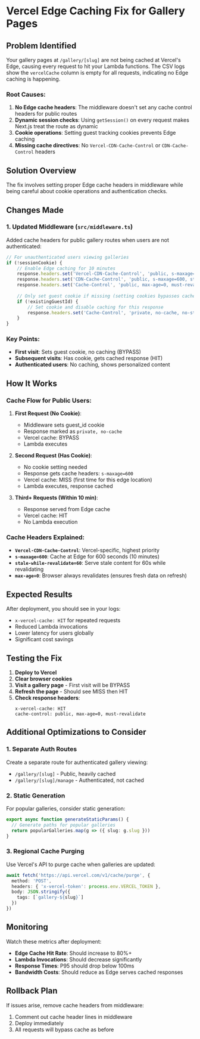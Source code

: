 # Vercel Edge Caching Fix for Gallery Pages

## Problem Identified

Your gallery pages at `/gallery/[slug]` are not being cached at Vercel's Edge, causing every request to hit your Lambda functions. The CSV logs show the `vercelCache` column is empty for all requests, indicating no Edge caching is happening.

### Root Causes:

1. **No Edge cache headers**: The middleware doesn't set any cache control headers for public routes
2. **Dynamic session checks**: Using `getSession()` on every request makes Next.js treat the route as dynamic
3. **Cookie operations**: Setting guest tracking cookies prevents Edge caching
4. **Missing cache directives**: No `Vercel-CDN-Cache-Control` or `CDN-Cache-Control` headers

## Solution Overview

The fix involves setting proper Edge cache headers in middleware while being careful about cookie operations and authentication checks.

## Changes Made

### 1. Updated Middleware (`src/middleware.ts`)

Added cache headers for public gallery routes when users are not authenticated:

```typescript
// For unauthenticated users viewing galleries
if (!sessionCookie) {
    // Enable Edge caching for 10 minutes
    response.headers.set('Vercel-CDN-Cache-Control', 'public, s-maxage=600, stale-while-revalidate=60')
    response.headers.set('CDN-Cache-Control', 'public, s-maxage=600, stale-while-revalidate=60')
    response.headers.set('Cache-Control', 'public, max-age=0, must-revalidate')
    
    // Only set guest cookie if missing (setting cookies bypasses cache)
    if (!existingGuestId) {
        // Set cookie and disable caching for this response
        response.headers.set('Cache-Control', 'private, no-cache, no-store, must-revalidate')
    }
}
```

### Key Points:
- **First visit**: Sets guest cookie, no caching (BYPASS)
- **Subsequent visits**: Has cookie, gets cached response (HIT)
- **Authenticated users**: No caching, shows personalized content

## How It Works

### Cache Flow for Public Users:

1. **First Request (No Cookie)**:
   - Middleware sets guest_id cookie
   - Response marked as `private, no-cache`
   - Vercel cache: BYPASS
   - Lambda executes

2. **Second Request (Has Cookie)**:
   - No cookie setting needed
   - Response gets cache headers: `s-maxage=600`
   - Vercel cache: MISS (first time for this edge location)
   - Lambda executes, response cached

3. **Third+ Requests (Within 10 min)**:
   - Response served from Edge cache
   - Vercel cache: HIT
   - No Lambda execution

### Cache Headers Explained:

- **`Vercel-CDN-Cache-Control`**: Vercel-specific, highest priority
- **`s-maxage=600`**: Cache at Edge for 600 seconds (10 minutes)
- **`stale-while-revalidate=60`**: Serve stale content for 60s while revalidating
- **`max-age=0`**: Browser always revalidates (ensures fresh data on refresh)

## Expected Results

After deployment, you should see in your logs:
- `x-vercel-cache: HIT` for repeated requests
- Reduced Lambda invocations
- Lower latency for users globally
- Significant cost savings

## Testing the Fix

1. **Deploy to Vercel**
2. **Clear browser cookies**
3. **Visit a gallery page** - First visit will be BYPASS
4. **Refresh the page** - Should see MISS then HIT
5. **Check response headers**:
   ```
   x-vercel-cache: HIT
   cache-control: public, max-age=0, must-revalidate
   ```

## Additional Optimizations to Consider

### 1. Separate Auth Routes
Create a separate route for authenticated gallery viewing:
- `/gallery/[slug]` - Public, heavily cached
- `/gallery/[slug]/manage` - Authenticated, not cached

### 2. Static Generation
For popular galleries, consider static generation:
```typescript
export async function generateStaticParams() {
  // Generate paths for popular galleries
  return popularGalleries.map(g => ({ slug: g.slug }))
}
```

### 3. Regional Cache Purging
Use Vercel's API to purge cache when galleries are updated:
```typescript
await fetch('https://api.vercel.com/v1/cache/purge', {
  method: 'POST',
  headers: { 'x-vercel-token': process.env.VERCEL_TOKEN },
  body: JSON.stringify({ 
    tags: [`gallery-${slug}`] 
  })
})
```

## Monitoring

Watch these metrics after deployment:
- **Edge Cache Hit Rate**: Should increase to 80%+
- **Lambda Invocations**: Should decrease significantly
- **Response Times**: P95 should drop below 100ms
- **Bandwidth Costs**: Should reduce as Edge serves cached responses

## Rollback Plan

If issues arise, remove cache headers from middleware:
1. Comment out cache header lines in middleware
2. Deploy immediately
3. All requests will bypass cache as before